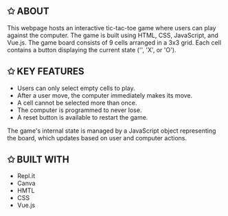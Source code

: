 ## ✩ ABOUT
This webpage hosts an interactive tic-tac-toe game where users can play against the computer. The game is built using HTML, CSS, JavaScript, and Vue.js. The game board consists of 9 cells arranged in a 3x3 grid. Each cell contains a button displaying the current state ('', 'X', or 'O').

## ✩ KEY FEATURES
- Users can only select empty cells to play.
- After a user move, the computer immediately makes its move.
- A cell cannot be selected more than once.
- The computer is programmed to never lose.
- A reset button is available to restart the game.
  
The game's internal state is managed by a JavaScript object representing the board, which updates based on user and computer actions.

## ✩ BUILT WITH
- Repl.it
- Canva
- HMTL 
- CSS
- Vue.js
